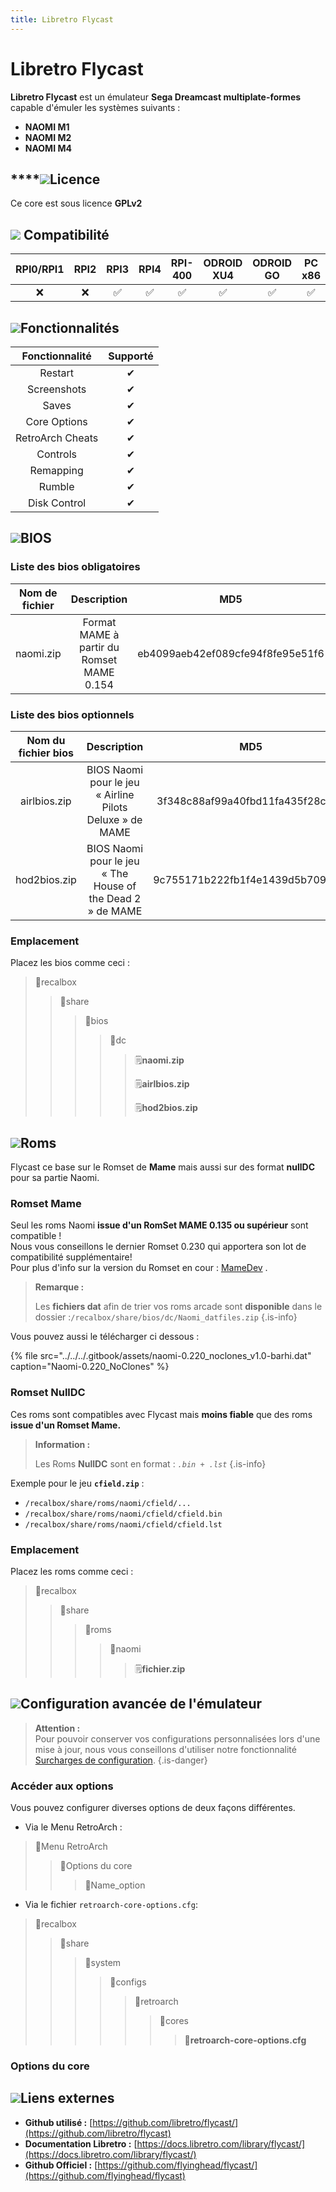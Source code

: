 ```yaml
---
title: Libretro Flycast
---
```


# Libretro Flycast

**Libretro Flycast** est un émulateur **Sega Dreamcast multiplate-formes** capable d'émuler les systèmes suivants :

* **NAOMI M1** 
* **NAOMI M2** 
* **NAOMI M4** 

## \*\*\*\*![](/migration-images/emulateurs/arcade/naomi/gerald-g-parchment-background-or-border-5.svg)**Licence**

Ce core est sous licence **GPLv2**

## ![](/migration-images/emulateurs/arcade/naomi/compatibility.png) Compatibilité

| RPI0/RPI1 | RPI2 | RPI3 | RPI4 | RPI-400 | ODROID XU4 | ODROID GO | PC x86 | PC x86\_64 |
| :---: | :---: | :---: | :---: | :---: | :---: | :---: | :---: | :---: |
| ❌ | ❌ | ✅ | ✅ | ✅ | ✅ | ✅ | ✅ | ✅ |

## ![](/migration-images/emulateurs/arcade/naomi/cogwheel-145804_640.png)Fonctionnalités

| Fonctionnalité | Supporté |
| :---: | :---: |
| Restart | ✔ |
| Screenshots | ✔ |
| Saves | ✔ |
| Core Options | ✔ |
| RetroArch Cheats | ✔ |
| Controls | ✔ |
| Remapping | ✔ |
| Rumble | ✔ |
| Disk Control | ✔ |

## ![](https://firebasestorage.googleapis.com/v0/b/gitbook-28427.appspot.com/o/assets%2F-LdKWTKrrUvJVmGP83hw%2F-M8XiT7IYKKaiugqvx_V%2F-M8Xmbk84n_wFmAjHuYz%2Ftqfp32.svg?alt=media&token=e16549a1-1f0a-407a-9ac1-016a0c61d9d6)BIOS

###  Liste des bios obligatoires

| Nom de fichier | Description | **MD5** | Fourni |
| :---: | :---: | :---: | :---: |
| naomi.zip | Format MAME à partir du Romset MAME 0.154 | eb4099aeb42ef089cfe94f8fe95e51f6 | ❌ |

### Liste des bios optionnels

| Nom du fichier bios | **Description** | MD5 | Fourni |
| :---: | :---: | :---: | :---: |
| airlbios.zip | BIOS Naomi pour le jeu « Airline Pilots Deluxe » de MAME | 3f348c88af99a40fbd11fa435f28c69d | ❌ |
| hod2bios.zip | BIOS Naomi pour le jeu « The House of the Dead 2 » de MAME | 9c755171b222fb1f4e1439d5b709dbf1 | ❌ |

### **Emplacement**

Placez les bios comme ceci :

> 📁recalbox
>
> > 📁share
> >
> > > 📁bios
> > >
> > > > 📁dc
> > > >
> > > > > 🗒**naomi.zip**
> > > > >
> > > > > 🗒**airlbios.zip**
> > > > >
> > > > > 🗒**hod2bios.zip**

## ![](https://firebasestorage.googleapis.com/v0/b/gitbook-28427.appspot.com/o/assets%2F-LdKWTKrrUvJVmGP83hw%2F-M8aCYUVKmyQVmzExaM5%2F-M8aNa4dCTHo4lu4UBan%2From-30098_640.png?alt=media&token=3580fa09-47e6-4c89-b00e-1e655c7ffffe)Roms

Flycast ce base sur le Romset de **Mame**  mais aussi sur des format **nullDC** pour sa partie Naomi.

### Romset Mame

Seul les roms Naomi **issue d'un RomSet MAME 0.135 ou supérieur** sont compatible !   
Nous vous conseillons le dernier Romset 0.230 qui apportera son lot de compatibilité supplémentaire!  
Pour plus d'info sur la version du Romset en cour : [MameDev](https://www.mamedev.org/release.html) .


>**Remarque :**
>
>Les **fichiers dat** afin de trier vos roms arcade sont **disponible** dans le dossier :`/recalbox/share/bios/dc/Naomi_datfiles.zip`
{.is-info}

Vous pouvez aussi le télécharger ci dessous :

{% file src="../../../.gitbook/assets/naomi-0.220\_noclones\_v1.0-barhi.dat" caption="Naomi-0.220\_NoClones" %}

### Romset NullDC

Ces roms sont compatibles avec Flycast mais **moins fiable** que des roms **issue d'un Romset Mame.**


>**Information :**
>
>Les Roms **NullDC** sont en format : _`.bin + .lst`_
{.is-info}

Exemple pour le jeu **`cfield.zip`** :

* `/recalbox/share/roms/naomi/cfield/...`
* `/recalbox/share/roms/naomi/cfield/cfield.bin`
* `/recalbox/share/roms/naomi/cfield/cfield.lst`

### **Emplacement**

Placez les roms comme ceci : 

> 📁recalbox
>
> > 📁share
> >
> > > 📁roms
> > >
> > > > 📁naomi
> > > >
> > > > > 🗒**fichier.zip**

## ![](https://firebasestorage.googleapis.com/v0/b/gitbook-28427.appspot.com/o/assets%2F-LdKWTKrrUvJVmGP83hw%2F-M8aCYUVKmyQVmzExaM5%2F-M8aKPqMCdW7WO3xrn1F%2Fhammer-28636_640.png?alt=media&token=d513c9a6-0bfe-48ec-8bc7-28e0de5a3754)Configuration avancée de l'émulateur


>**Attention :**  
>Pour pouvoir conserver vos configurations personnalisées lors d'une mise à jour, nous vous conseillons d'utiliser notre fonctionnalité [Surcharges de configuration](/fr/usage-avance/surcharge-de-configuration).
{.is-danger}

### Accéder aux options

Vous pouvez configurer diverses options de deux façons différentes.

* Via le Menu RetroArch :

> 📁Menu RetroArch
>
> > 📁Options du core
> >
> > > 🧩Name\_option

* Via le fichier `retroarch-core-options.cfg`:

> 📁recalbox
>
> > 📁share
> >
> > > 📁system
> > >
> > > > 📁configs
> > > >
> > > > > 📁retroarch
> > > > >
> > > > > > 📁cores
> > > > > >
> > > > > > > 🧩**retroarch-core-options.cfg**

### Options du core

## ![](/migration-images/emulateurs/arcade/naomi/kisspng-web-development-world-wide-web-computer-icons-webs-world-wide-web-icon-png-5ab05c24477216.4540070115215073642927.png)**Liens externes**

* **Github utilisé :** [https://github.com/libretro/flycast/](https://github.com/libretro/flycast)
* **Documentation Libretro :** [https://docs.libretro.com/library/flycast/](https://docs.libretro.com/library/flycast/)
* **Github Officiel :** [https://github.com/flyinghead/flycast/](https://github.com/flyinghead/flycast)

